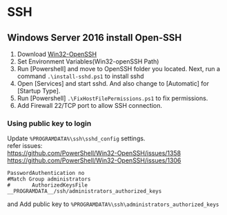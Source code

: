 # SSH

## Windows Server 2016 install Open-SSH

1. Download [Win32-OpenSSH](https://github.com/PowerShell/Win32-OpenSSH/releases)
2. Set Environment Variables(Win32-openSSH Path)
3. Run [Powershell] and move to OpenSSH folder you located. Next, run a command `.\install-sshd.ps1` to install sshd
4. Open [Services] and start sshd. And also change to [Automatic] for [Startup Type].
5. Run [Powershell] `.\FixHostFilePermissions.ps1` to fix permissions.
6. Add Firewall 22/TCP port to allow SSH connection.

### Using public key to login

Update `%PROGRAMDATA%\ssh\sshd_config` settings.  
refer issues:  
<https://github.com/PowerShell/Win32-OpenSSH/issues/1358>  
<https://github.com/PowerShell/Win32-OpenSSH/issues/1306>

```text
PasswordAuthentication no
#Match Group administrators
#       AuthorizedKeysFile __PROGRAMDATA__/ssh/administrators_authorized_keys
```

and Add public key to `%PROGRAMDATA%\ssh\administrators_authorized_keys`
